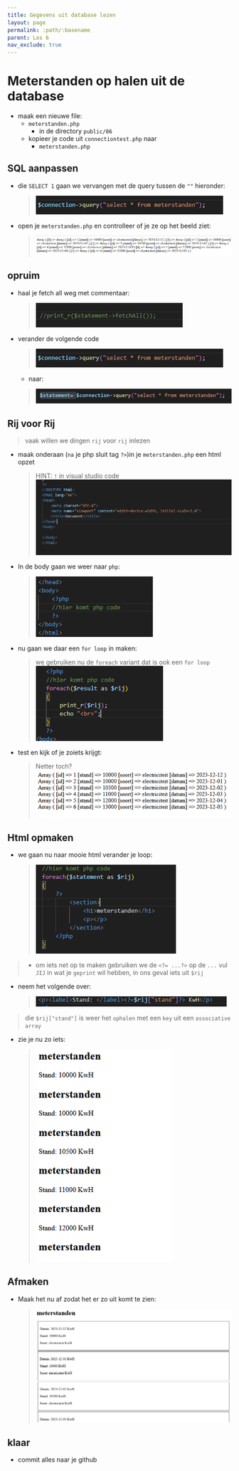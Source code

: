 ```yaml
---
title: Gegevens uit database lezen
layout: page 
permalink: :path/:basename 
parent: Les 6 
nav_exclude: true
---
```


# Meterstanden op halen uit de database

- maak een nieuwe file:
    -  `meterstanden.php`
        - in de directory `public/06`
    - kopieer je code uit  `connectiontest.php` naar
        - `meterstanden.php`
    
## SQL aanpassen

- die `SELECT 1` gaan we vervangen met de query tussen de `""` hieronder:
    > ![](img/selectmeter.PNG)
- open je `meterstanden.php` en controlleer of je ze op het beeld ziet:
    > ![](img/resultselectmeter.PNG)

## opruim

- haal je fetch all weg met commentaar:
    > ![](img/fetchallweg.PNG)
- verander de volgende code
    > ![](img/selectmeter.PNG)
    - naar:
    > ![](img/statement.PNG)

## Rij voor Rij

> vaak willen we dingen `rij` voor `rij` inlezen

- maak onderaan (`na` je php sluit tag `?>`)in je `meterstanden.php` een html opzet
    > HINT: `!` in visual studio code  
    > ![](img/htmlinphp.PNG)
- In de body gaan we weer naar `php`:
    > ![](img/phpinhtml.PNG)

- nu gaan we daar een `for loop` in maken:
    > we gebruiken nu de `foreach` variant dat is ook een `for loop`
    > ![](img/foreach.PNG)
    
- test en kijk of je zoiets krijgt:
    > Netter toch?
    > ![](img/netter.PNG)

## Html opmaken

- we gaan nu naar mooie html verander je loop:
    > ![](img/inuit.PNG)
> - om iets net op te maken gebruiken we de `<?= ...?>`
> op de `...` vul `JIJ` in wat je `geprint` wil hebben, in ons geval iets uit `$rij`

- neem het volgende over:
    > ![](img/stand.PNG)
> die `$rij["stand"]` is weer het `ophalen` met een `key` uit een `associative array`

- zie je nu zo iets:
    > ![](img/mooi.PNG)

## Afmaken

- Maak het nu af zodat het er zo uit komt te zien:
    > ![](img/final.PNG)



## klaar
- commit alles naar je github


